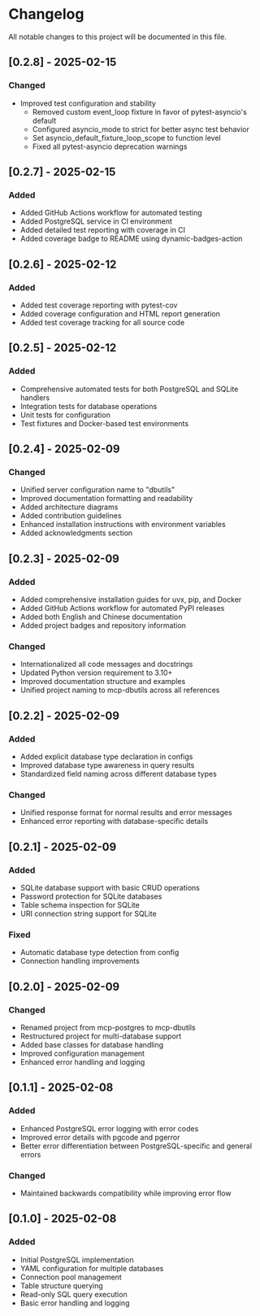 # Changelog

All notable changes to this project will be documented in this file.

## [0.2.8] - 2025-02-15

### Changed
- Improved test configuration and stability
  - Removed custom event_loop fixture in favor of pytest-asyncio's default
  - Configured asyncio_mode to strict for better async test behavior
  - Set asyncio_default_fixture_loop_scope to function level
  - Fixed all pytest-asyncio deprecation warnings

## [0.2.7] - 2025-02-15

### Added
- Added GitHub Actions workflow for automated testing
- Added PostgreSQL service in CI environment
- Added detailed test reporting with coverage in CI
- Added coverage badge to README using dynamic-badges-action

## [0.2.6] - 2025-02-12

### Added
- Added test coverage reporting with pytest-cov
- Added coverage configuration and HTML report generation
- Added test coverage tracking for all source code

## [0.2.5] - 2025-02-12

### Added
- Comprehensive automated tests for both PostgreSQL and SQLite handlers
- Integration tests for database operations
- Unit tests for configuration
- Test fixtures and Docker-based test environments

## [0.2.4] - 2025-02-09

### Changed
- Unified server configuration name to "dbutils"
- Improved documentation formatting and readability
- Added architecture diagrams
- Added contribution guidelines
- Enhanced installation instructions with environment variables
- Added acknowledgments section

## [0.2.3] - 2025-02-09

### Added
- Added comprehensive installation guides for uvx, pip, and Docker
- Added GitHub Actions workflow for automated PyPI releases
- Added both English and Chinese documentation
- Added project badges and repository information

### Changed
- Internationalized all code messages and docstrings
- Updated Python version requirement to 3.10+
- Improved documentation structure and examples
- Unified project naming to mcp-dbutils across all references

## [0.2.2] - 2025-02-09

### Added
- Added explicit database type declaration in configs
- Improved database type awareness in query results
- Standardized field naming across different database types

### Changed
- Unified response format for normal results and error messages
- Enhanced error reporting with database-specific details

## [0.2.1] - 2025-02-09

### Added
- SQLite database support with basic CRUD operations
- Password protection for SQLite databases
- Table schema inspection for SQLite
- URI connection string support for SQLite

### Fixed
- Automatic database type detection from config
- Connection handling improvements

## [0.2.0] - 2025-02-09

### Changed
- Renamed project from mcp-postgres to mcp-dbutils
- Restructured project for multi-database support
- Added base classes for database handling
- Improved configuration management
- Enhanced error handling and logging

## [0.1.1] - 2025-02-08

### Added
- Enhanced PostgreSQL error logging with error codes
- Improved error details with pgcode and pgerror
- Better error differentiation between PostgreSQL-specific and general errors

### Changed
- Maintained backwards compatibility while improving error flow

## [0.1.0] - 2025-02-08

### Added
- Initial PostgreSQL implementation
- YAML configuration for multiple databases
- Connection pool management
- Table structure querying
- Read-only SQL query execution
- Basic error handling and logging
